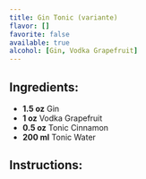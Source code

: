 ```yaml
---
title: Gin Tonic (variante)
flavor: []
favorite: false
available: true
alcohol: [Gin, Vodka Grapefruit]
---
```

## Ingredients:
- **1.5 oz** Gin
- **1 oz** Vodka Grapefruit
- **0.5 oz** Tonic Cinnamon
- **200 ml** Tonic Water

## Instructions:




